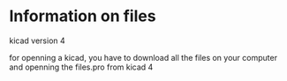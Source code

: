 # Information on files

kicad version 4

for openning a kicad, you have to download all the files on your computer and openning the files.pro from kicad 4 
